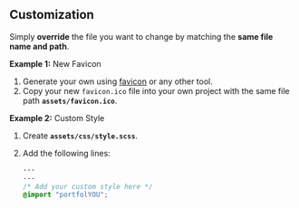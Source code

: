 ## Customization

Simply **override** the file you want to change by matching the **same file name and path**.  

**Example 1:** New Favicon

1. Generate your own using [favicon](https://favicon.io/) or any other tool.
1. Copy your new `favicon.ico` file into your own project with the same file path **`assets/favicon.ico`**.

**Example 2:** Custom Style

1. Create **`assets/css/style.scss`**.
1. Add the following lines:

    ```css
    ---
    ---
    /* Add your custom style here */
    @import "portfolYOU";
    ```
